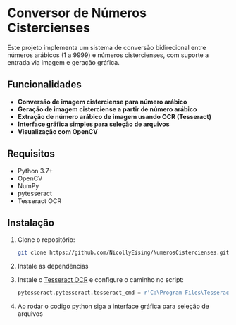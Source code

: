 # Conversor de Números Cistercienses

Este projeto implementa um sistema de conversão bidirecional entre números arábicos (1 a 9999) e números cistercienses, com suporte a entrada via imagem e geração gráfica.

## Funcionalidades

- **Conversão de imagem cisterciense para número arábico**  
- **Geração de imagem cisterciense a partir de número arábico**  
- **Extração de número arábico de imagem usando OCR (Tesseract)**  
- **Interface gráfica simples para seleção de arquivos**  
- **Visualização com OpenCV**  

## Requisitos

- Python 3.7+  
- OpenCV 
- NumPy  
- pytesseract  
- Tesseract OCR

## Instalação

1. Clone o repositório:  
   ```bash
   git clone https://github.com/NicollyEising/NumerosCistercienses.git
   ```
2. Instale as dependências 

3. Instale o [Tesseract OCR](https://github.com/tesseract-ocr/tesseract) e configure o caminho no script:  
   ```python
   pytesseract.pytesseract.tesseract_cmd = r'C:\Program Files\Tesseract-OCR\tesseract.exe'
   ```
4. Ao rodar o codigo python siga a interface gráfica para seleção de arquivos
